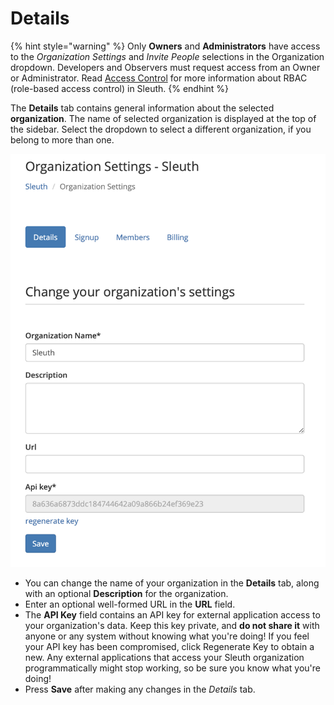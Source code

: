 # Details

{% hint style="warning" %}
Only **Owners** and **Administrators** have access to the _Organization Settings_ and _Invite People_ selections in the Organization dropdown. Developers and Observers must request access from an Owner or Administrator. Read [Access Control](../access-control.md) for more information about RBAC \(role-based access control\) in Sleuth. 
{% endhint %}

The **Details** tab contains general information about the selected **organization**. The name of selected organization is displayed at the top of the sidebar. Select the dropdown to select a different organization, if you belong to more than one. 

![](../../.gitbook/assets/org-details.png)

* You can change the name of your organization in the **Details** tab, along with an optional **Description** for the organization. 
* Enter an optional well-formed URL in the **URL** field. 
* The **API Key** field contains an API key for external application access to your organization's data. Keep this key private, and **do not share it** with anyone or any system without knowing what you're doing! If you feel your API key has been compromised, click Regenerate Key to obtain a new. Any external applications that access your Sleuth organization programmatically might stop working, so be sure you know what you're doing! 
* Press **Save** after making any changes in the _Details_ tab. 

